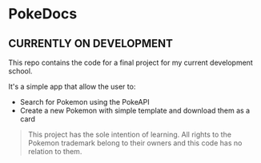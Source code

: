 # PokeDocs

## CURRENTLY ON DEVELOPMENT

This repo contains the code for a final project for my current development school.

It's a simple app that allow the user to:

- Search for Pokemon using the PokeAPI
- Create a new Pokemon with simple template and download them as a card

> This project has the sole intention of learning. All rights to the Pokemon trademark belong to their owners and this code has no relation to them.
